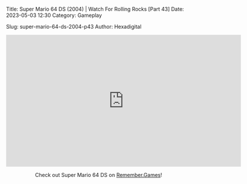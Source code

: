 Title: Super Mario 64 DS (2004) | Watch For Rolling Rocks [Part 43]
Date: 2023-05-03 12:30
Category: Gameplay

Slug: super-mario-64-ds-2004-p43
Author: Hexadigital

<center><iframe src="https://www.youtube.com/embed/kIx4rzby9Ug?feature=oembed" allow="accelerometer; autoplay; encrypted-media; gyroscope; picture-in-picture" width="640" height="360" frameborder="0"></iframe>

Check out Super Mario 64 DS on [Remember.Games](https://remember.games/game/2250/super-mario-64-ds/)!</center>